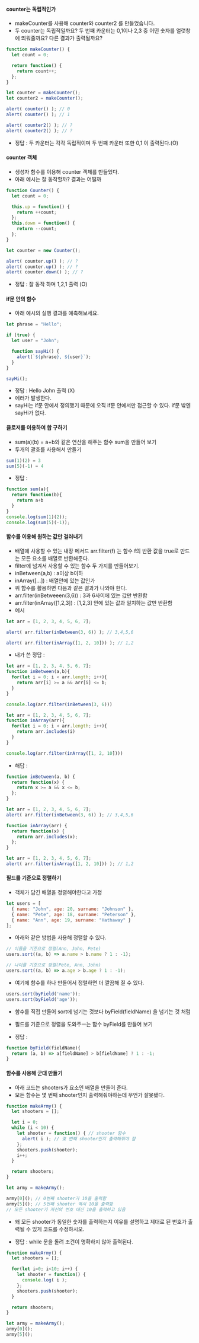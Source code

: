 #### counter는 독립적인가
  * makeCounter를 사용해 counter와 counter2 를 만들었습니다.
  * 두 counter는 독립적일까요? 두 번째 카운터는 0,1이나 2,3 중 어떤 숫자를 얼럿창에 띄워줄까요? 다른 결과가 출력될까요?
```js
function makeCounter() {
  let count = 0;

  return function() {
    return count++;
  };
}

let counter = makeCounter();
let counter2 = makeCounter();

alert( counter() ); // 0
alert( counter() ); // 1

alert( counter2() ); // ?
alert( counter2() ); // ?
```
  
  * 정답 : 두 카운터는 각각 독립적이며 두 번째 카운터 또한 0,1 이 출력된다.(O)

#### counter 객체
  * 생성자 함수를 이용해 counter 객체를 만들었다.
  * 아래 예시는 잘 동작할까? 결과는 어떨까
```js
function Counter() {
  let count = 0;

  this.up = function() {
    return ++count;
  };
  this.down = function() {
    return --count;
  };
}

let counter = new Counter();

alert( counter.up() ); // ?
alert( counter.up() ); // ?
alert( counter.down() ); // ?
```
  * 정답 : 잘 동작 하며 1,2,1 출력 (O)

#### if문 안의 함수
  * 아래 예시의 실행 결과를 예측해보세요.

```js
let phrase = "Hello";

if (true) {
  let user = "John";

  function sayHi() {
    alert(`${phrase}, ${user}`);
  }
}

sayHi();
```
  * 정답 : Hello John 출력 (X)
  * 에러가 발생한다.
  * sayHi는 if문 안에서 정의했기 때문에 오직 if문 안에서만 접근할 수 있다. if문 밖엔 sayHi가 없다.

#### 클로저를 이용하여 합 구하기
  * sum(a)(b) = a+b와 같은 연산을 해주는 함수 sum을 만들어 보기
  * 두개의 괄호를 사용해서 만들기
```js
sum(1)(2) = 3
sum(5)(-1) = 4
```
  * 정답 :

```js
function sum(a){
  return function(b){
    return a+b
  }
}
console.log(sum(1)(2));
console.log(sum(5)(-1));
```

#### 함수를 이용해 원하는 값만 걸러내기
  * 배열에 사용할 수 있는 내장 메서드 arr.filter(f) 는 함수 f의 반환 값을 true로 만드는 모든 요소를 배열로 반환해준다.
  * filter에 넘겨서 사용할 수 있는 함수 두 가지를 만들어보기.
  * inBetween(a,b) : a이상 b이하
  * inArray([...]) : 배열안에 있는 값인가
  * 위 함수를 활용하면 다음과 같은 결과가 나와야 한다.
  * arr.filter(inBetweeen(3,6)) : 3과 6사이에 있는 값만 반환함
  * arr.filter(inArray([1,2,3]) : [1,2,3] 안에 있는 값과 일치하는 값만 반환함
  * 예시

```js
let arr = [1, 2, 3, 4, 5, 6, 7];

alert( arr.filter(inBetween(3, 6)) ); // 3,4,5,6

alert( arr.filter(inArray([1, 2, 10])) ); // 1,2
```
  * 내가 쓴 정답 :
```js
let arr = [1, 2, 3, 4, 5, 6, 7];
function inBetween(a,b){
  for(let i = 0; i < arr.length; i++){
    return arr[i] >= a && arr[i] <= b;
  }
}

console.log(arr.filter(inBetween(3, 6)))

let arr = [1, 2, 3, 4, 5, 6, 7];
function inArray(arr){
  for(let i = 0; i < arr.length; i++){
    return arr.includes(i) 
  }
}

console.log(arr.filter(inArray([1, 2, 10])))
```

 * 해답 :
```js
function inBetween(a, b) {
  return function(x) {
    return x >= a && x <= b;
  };
}

let arr = [1, 2, 3, 4, 5, 6, 7];
alert( arr.filter(inBetween(3, 6)) ); // 3,4,5,6

function inArray(arr) {
  return function(x) {
    return arr.includes(x);
  };
}

let arr = [1, 2, 3, 4, 5, 6, 7];
alert( arr.filter(inArray([1, 2, 10])) ); // 1,2
```

#### 필드를 기준으로 정렬하기
   * 객체가 담긴 배열을 정렬해야한다고 가정
```js
let users = [
  { name: "John", age: 20, surname: "Johnson" },
  { name: "Pete", age: 18, surname: "Peterson" },
  { name: "Ann", age: 19, surname: "Hathaway" }
];
```
  * 아래와 같은 방법을 사용해 정렬할 수 있다.
```js
// 이름을 기준으로 정렬(Ann, John, Pete)
users.sort((a, b) => a.name > b.name ? 1 : -1);

// 나이를 기준으로 정렬(Pete, Ann, John)
users.sort((a, b) => a.age > b.age ? 1 : -1);
```
  * 여기에 함수를 하나 만들어서 정렬하면 더 깔끔해 질 수 있다.
```js
users.sort(byField('name'));
users.sort(byField('age'));
```
  * 함수를 직접 만들어 sort에 넘기는 것보다 byField(fieldName) 을 넘기는 것 처럼
  * 필드를 기준으로 정렬을 도와주ㅡ는 함수 byField를 만들어 보기

  * 정답 :
```js
function byField(fieldName){
  return (a, b) => a[fieldName] > b[fieldName] ? 1 : -1;
}
```

#### 함수를 사용해 군대 만들기
  * 아래 코드는 shooters가 요소인 배열을 만들어 준다.
  * 모든 함수는 몇 번째 shooter인지 출력해줘야하는데 무언가 잘못됐다.
```js
function makeArmy() {
  let shooters = [];

  let i = 0;
  while (i < 10) {
    let shooter = function() { // shooter 함수
      alert( i ); // 몇 번째 shooter인지 출력해줘야 함
    };
    shooters.push(shooter);
    i++;
  }

  return shooters;
}

let army = makeArmy();

army[0](); // 0번째 shooter가 10을 출력함
army[5](); // 5번째 shooter 역시 10을 출력함
// 모든 shooter가 자신의 번호 대신 10을 출력하고 있음
```
  * 왜 모든 shooter가 동일한 숫자를 출력하는지 이유를 설명하고 제대로 된 번호가 출력될 수 있게 코드를 수정하시오.

  * 정답 : while 문을 돌려 조건이 명확하지 않아 출력된다.

```js
function makeArmy() {
  let shooters = [];

  for(let i=0; i<10; i++) {
    let shooter = function() { 
      console.log( i ); 
    };
    shooters.push(shooter);
  }

  return shooters;
}

let army = makeArmy();
army[0](); 
army[5]();
```
